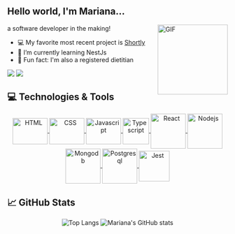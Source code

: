 ## Hello world, I'm Mariana...
<img align="right" alt="GIF" height="160px" src="https://media.giphy.com/media/du3J3cXyzhj75IOgvA/giphy.gif" />

a software developer in the making!

- 💻 My favorite most recent project is [Shortly](https://github.com/mariana-crestani/Shortly)
- 🌱 I’m currently learning NestJs
- 🍊 Fun fact: I'm also a registered dietitian

<a href = "mailto:marianascrestani@gmail.com"><img src="https://img.shields.io/badge/-Gmail-%23333?style=for-the-badge&logo=gmail&logoColor=white" target="_blank"></a>
  <a href="https://www.linkedin.com/in/marianacrestani/" target="_blank"><img src="https://img.shields.io/badge/-LinkedIn-%230077B5?style=for-the-badge&logo=linkedin&logoColor=white" target="_blank"></a>   


## 💻 Technologies & Tools

<p align="center">
<a href="https://developer.mozilla.org/pt-BR/docs/Web/HTML/" target="blank">
 <img align="center" height="60" width="80" alt="HTML" src="https://cdn.jsdelivr.net/gh/devicons/devicon/icons/html5/html5-plain.svg" />
</a>
<a href="https://developer.mozilla.org/pt-BR/docs/Web/CSS" target="blank">
 <img align="center" height="60" width="80" alt="CSS" src="https://cdn.jsdelivr.net/gh/devicons/devicon/icons/css3/css3-plain.svg" />
</a>
<a href="https://developer.mozilla.org/pt-BR/docs/Web/JavaScript/" target="blank">
 <img align="center" height="60" width="80" alt="Javascript" src="https://cdn.jsdelivr.net/gh/devicons/devicon/icons/javascript/javascript-plain.svg" />
</a>
  <a href="https://www.typescriptlang.org/" target="blank">
 <img align="center" alt="Typescript" height"50" width="60" src="https://cdn.jsdelivr.net/gh/devicons/devicon/icons/typescript/typescript-plain.svg" />
</a>  
<a href="http://reactjs.org/" target="blank">
  <img align="center" alt="React" height"60" width="80" src="https://cdn.jsdelivr.net/gh/devicons/devicon/icons/react/react-original.svg" />
</a>  
<a href="https://nodejs.org/en/" target="blank">
   <img align="center" alt="Nodejs" height"60" width="80" src="https://cdn.jsdelivr.net/gh/devicons/devicon/icons/nodejs/nodejs-plain.svg" />
</a>
<a href="https://www.mongodb.com/home" target="blank">
 <img align="center" alt="Mongodb" height"60" width="80" src="https://cdn.jsdelivr.net/gh/devicons/devicon/icons/mongodb/mongodb-original.svg" />
</a>
<a href="https://www.postgresql.org/" target="blank">
  <img align="center" alt="Postgresql" height"60" width="80" src="https://cdn.jsdelivr.net/gh/devicons/devicon/icons/postgresql/postgresql-original.svg" />
</a>
  <a href="https://jestjs.io" target="blank">
  <img align="center" alt="Jest" height"50" width="70" src="https://www.vectorlogo.zone/logos/jestjsio/jestjsio-icon.svg" />
</a>
 
</p>


## 📈 GitHub Stats

<div align="center">

![Top Langs](https://github-readme-stats.vercel.app/api/top-langs/?username=mariana-crestani&layout=compact)
![Mariana's GitHub stats](https://github-readme-stats.vercel.app/api?username=mariana-crestani)

</div>
